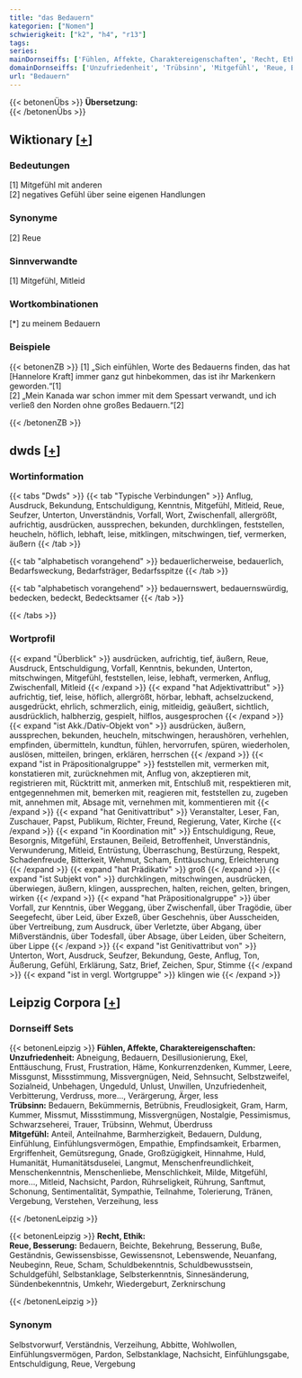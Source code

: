 ```yaml
---
title: "das Bedauern"
kategorien: ["Nomen"]
schwierigkeit: ["k2", "h4", "r13"]
tags:
series:
mainDornseiffs: ['Fühlen, Affekte, Charaktereigenschaften', 'Recht, Ethik']
domainDornseiffs: ['Unzufriedenheit', 'Trübsinn', 'Mitgefühl', 'Reue, Besserung']
url: "Bedauern"
---
```


{{< betonenÜbs >}}
**Übersetzung:**  
{{< /betonenÜbs >}}

## Wiktionary [[+](https://de.wiktionary.org/wiki/Bedauern)]

### Bedeutungen
[1] Mitgefühl mit anderen  
[2] negatives Gefühl über seine eigenen Handlungen  

### Synonyme
[2] Reue  

### Sinnverwandte
[1] Mitgefühl, Mitleid  

### Wortkombinationen
[*] zu meinem Bedauern  

### Beispiele
{{< betonenZB >}}
[1] „Sich einfühlen, Worte des Bedauerns finden, das hat [Hannelore Kraft] immer ganz gut hinbekommen, das ist ihr Markenkern geworden.“[1]  
[2] „Mein Kanada war schon immer mit dem Spessart verwandt, und ich verließ den Norden ohne großes Bedauern.“[2]  

{{< /betonenZB >}}


## dwds [[+](https://www.dwds.de/wb/Bedauern)]

### Wortinformation
{{< tabs "Dwds" >}}
{{< tab "Typische Verbindungen" >}}
Anflug, Ausdruck, Bekundung, Entschuldigung, Kenntnis, Mitgefühl, Mitleid, Reue, Seufzer, Unterton, Unverständnis, Vorfall, Wort, Zwischenfall, allergrößt, aufrichtig, ausdrücken, aussprechen, bekunden, durchklingen, feststellen, heucheln, höflich, lebhaft, leise, mitklingen, mitschwingen, tief, vermerken, äußern
{{< /tab >}}

{{< tab "alphabetisch vorangehend" >}}
bedauerlicherweise, bedauerlich, Bedarfsweckung, Bedarfsträger, Bedarfsspitze
{{< /tab >}}

{{< tab "alphabetisch vorangehend" >}}
bedauernswert, bedauernswürdig, bedecken, bedeckt, Bedecktsamer
{{< /tab >}}

{{< /tabs >}}

### Wortprofil
{{< expand "Überblick" >}} ausdrücken, aufrichtig, tief, äußern, Reue, Ausdruck, Entschuldigung, Vorfall, Kenntnis, bekunden, Unterton, mitschwingen, Mitgefühl, feststellen, leise, lebhaft, vermerken, Anflug, Zwischenfall, Mitleid {{< /expand >}}
{{< expand "hat Adjektivattribut" >}} aufrichtig, tief, leise, höflich, allergrößt, hörbar, lebhaft, achselzuckend, ausgedrückt, ehrlich, schmerzlich, einig, mitleidig, geäußert, sichtlich, ausdrücklich, halbherzig, gespielt, hilflos, ausgesprochen {{< /expand >}}
{{< expand "ist Akk./Dativ-Objekt von" >}} ausdrücken, äußern, aussprechen, bekunden, heucheln, mitschwingen, heraushören, verhehlen, empfinden, übermitteln, kundtun, fühlen, hervorrufen, spüren, wiederholen, auslösen, mitteilen, bringen, erklären, herrschen {{< /expand >}}
{{< expand "ist in Präpositionalgruppe" >}} feststellen mit, vermerken mit, konstatieren mit, zurücknehmen mit, Anflug von, akzeptieren mit, registrieren mit, Rücktritt mit, anmerken mit, Entschluß mit, respektieren mit, entgegennehmen mit, bemerken mit, reagieren mit, feststellen zu, zugeben mit, annehmen mit, Absage mit, vernehmen mit, kommentieren mit {{< /expand >}}
{{< expand "hat Genitivattribut" >}} Veranstalter, Leser, Fan, Zuschauer, Papst, Publikum, Richter, Freund, Regierung, Vater, Kirche {{< /expand >}}
{{< expand "in Koordination mit" >}} Entschuldigung, Reue, Besorgnis, Mitgefühl, Erstaunen, Beileid, Betroffenheit, Unverständnis, Verwunderung, Mitleid, Entrüstung, Überraschung, Bestürzung, Respekt, Schadenfreude, Bitterkeit, Wehmut, Scham, Enttäuschung, Erleichterung {{< /expand >}}
{{< expand "hat Prädikativ" >}} groß {{< /expand >}}
{{< expand "ist Subjekt von" >}} durchklingen, mitschwingen, ausdrücken, überwiegen, äußern, klingen, aussprechen, halten, reichen, gelten, bringen, wirken {{< /expand >}}
{{< expand "hat Präpositionalgruppe" >}} über Vorfall, zur Kenntnis, über Weggang, über Zwischenfall, über Tragödie, über Seegefecht, über Leid, über Exzeß, über Geschehnis, über Ausscheiden, über Vertreibung, zum Ausdruck, über Verletzte, über Abgang, über Mißverständnis, über Todesfall, über Absage, über Leiden, über Scheitern, über Lippe {{< /expand >}}
{{< expand "ist Genitivattribut von" >}} Unterton, Wort, Ausdruck, Seufzer, Bekundung, Geste, Anflug, Ton, Äußerung, Gefühl, Erklärung, Satz, Brief, Zeichen, Spur, Stimme {{< /expand >}}
{{< expand "ist in vergl. Wortgruppe" >}} klingen wie {{< /expand >}}

## Leipzig Corpora [[+](https://corpora.uni-leipzig.de/en/res?word=Bedauern&corpusId=deu_newscrawl-public_2018)]

### Dornseiff Sets
{{< betonenLeipzig >}}
**Fühlen, Affekte, Charaktereigenschaften:**  
**Unzufriedenheit:** Abneigung, Bedauern, Desillusionierung, Ekel, Enttäuschung, Frust, Frustration, Häme, Konkurrenzdenken, Kummer, Leere, Missgunst, Missstimmung, Missvergnügen, Neid, Sehnsucht, Selbstzweifel, Sozialneid, Unbehagen, Ungeduld, Unlust, Unwillen, Unzufriedenheit, Verbitterung, Verdruss, more..., Verärgerung, Ärger, less  
**Trübsinn:** Bedauern, Bekümmernis, Betrübnis, Freudlosigkeit, Gram, Harm, Kummer, Missmut, Missstimmung, Missvergnügen, Nostalgie, Pessimismus, Schwarzseherei, Trauer, Trübsinn, Wehmut, Überdruss  
**Mitgefühl:** Anteil, Anteilnahme, Barmherzigkeit, Bedauern, Duldung, Einfühlung, Einfühlungsvermögen, Empathie, Empfindsamkeit, Erbarmen, Ergriffenheit, Gemütsregung, Gnade, Großzügigkeit, Hinnahme, Huld, Humanität, Humanitätsduselei, Langmut, Menschenfreundlichkeit, Menschenkenntnis, Menschenliebe, Menschlichkeit, Milde, Mitgefühl, more..., Mitleid, Nachsicht, Pardon, Rührseligkeit, Rührung, Sanftmut, Schonung, Sentimentalität, Sympathie, Teilnahme, Tolerierung, Tränen, Vergebung, Verstehen, Verzeihung, less  

{{< /betonenLeipzig >}}


{{< betonenLeipzig >}}
**Recht, Ethik:**  
**Reue, Besserung:** Bedauern, Beichte, Bekehrung, Besserung, Buße, Geständnis, Gewissensbisse, Gewissensnot, Lebenswende, Neuanfang, Neubeginn, Reue, Scham, Schuldbekenntnis, Schuldbewusstsein, Schuldgefühl, Selbstanklage, Selbsterkenntnis, Sinnesänderung, Sündenbekenntnis, Umkehr, Wiedergeburt, Zerknirschung  

{{< /betonenLeipzig >}}

### Synonym
Selbstvorwurf, Verständnis, Verzeihung, Abbitte, Wohlwollen, Einfühlungsvermögen, Pardon, Selbstanklage, Nachsicht, Einfühlungsgabe, Entschuldigung, Reue, Vergebung

